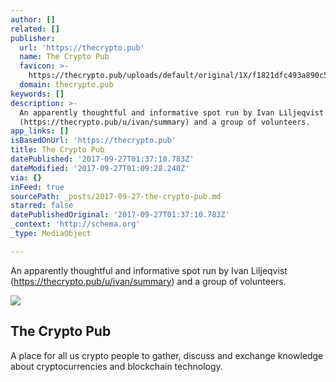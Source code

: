 ```yaml
---
author: []
related: []
publisher:
  url: 'https://thecrypto.pub'
  name: The Crypto Pub
  favicon: >-
    https://thecrypto.pub/uploads/default/original/1X/f1821dfc493a890c5c4c6498ef18b35ecf735108.png
  domain: thecrypto.pub
keywords: []
description: >-
  An apparently thoughtful and informative spot run by Ivan Liljeqvist
  (https://thecrypto.pub/u/ivan/summary) and a group of volunteers.
app_links: []
isBasedOnUrl: 'https://thecrypto.pub'
title: The Crypto Pub
datePublished: '2017-09-27T01:37:10.783Z'
dateModified: '2017-09-27T01:09:28.240Z'
via: {}
inFeed: true
sourcePath: _posts/2017-09-27-the-crypto-pub.md
starred: false
datePublishedOriginal: '2017-09-27T01:37:10.783Z'
_context: 'http://schema.org'
_type: MediaObject

---
```

An apparently thoughtful and informative spot run by Ivan Liljeqvist (https://thecrypto.pub/u/ivan/summary) and a group of volunteers.

<article style=""><img src="https://imgflo.herokuapp.com/graph/2b2431f8e7ba7b0/251b1a06d3e24347740ad92976c687af/noop.png?input=https%3A%2F%2Fthecrypto.pub%2Fuploads%2Fdefault%2Foriginal%2F1X%2Ff1821dfc493a890c5c4c6498ef18b35ecf735108.png" /><h1>The Crypto Pub</h1><p>A place for all us crypto people to gather, discuss and exchange knowledge about cryptocurrencies and blockchain technology.</p></article>